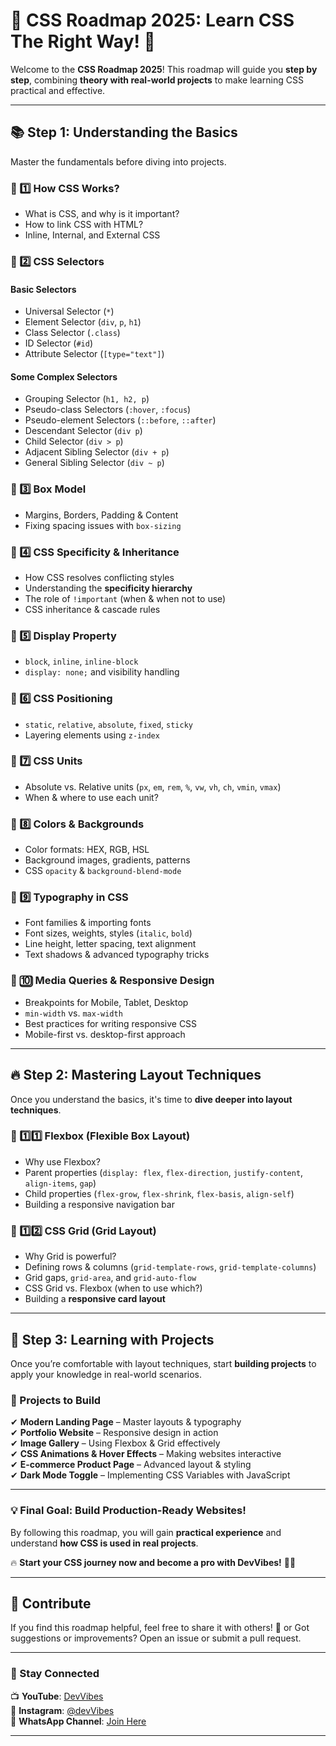 # 📌 CSS Roadmap 2025: Learn CSS The Right Way! 🚀

Welcome to the **CSS Roadmap 2025**! This roadmap will guide you **step by step**, combining **theory with real-world projects** to make learning CSS practical and effective.

---

## 📚 Step 1: Understanding the Basics

Master the fundamentals before diving into projects.

### 🔹 1️⃣ How CSS Works?

- What is CSS, and why is it important?
- How to link CSS with HTML?
- Inline, Internal, and External CSS

### 🔹 2️⃣ CSS Selectors

#### **Basic Selectors**

- Universal Selector (`*`)
- Element Selector (`div`, `p`, `h1`)
- Class Selector (`.class`)
- ID Selector (`#id`)
- Attribute Selector (`[type="text"]`)

#### **Some Complex Selectors**

- Grouping Selector (`h1, h2, p`)
- Pseudo-class Selectors (`:hover`, `:focus`)
- Pseudo-element Selectors (`::before`, `::after`)
- Descendant Selector (`div p`)
- Child Selector (`div > p`)
- Adjacent Sibling Selector (`div + p`)
- General Sibling Selector (`div ~ p`)

### 🔹 3️⃣ Box Model

- Margins, Borders, Padding & Content
- Fixing spacing issues with `box-sizing`

### 🔹 4️⃣ CSS Specificity & Inheritance

- How CSS resolves conflicting styles
- Understanding the **specificity hierarchy**
- The role of `!important` (when & when not to use)
- CSS inheritance & cascade rules

### 🔹 5️⃣ Display Property

- `block`, `inline`, `inline-block`
- `display: none;` and visibility handling

### 🔹 6️⃣ CSS Positioning

- `static`, `relative`, `absolute`, `fixed`, `sticky`
- Layering elements using `z-index`

### 🔹 7️⃣ CSS Units

- Absolute vs. Relative units (`px`, `em`, `rem`, `%`, `vw`, `vh`, `ch`, `vmin`, `vmax`)
- When & where to use each unit?

### 🔹 8️⃣ Colors & Backgrounds

- Color formats: HEX, RGB, HSL
- Background images, gradients, patterns
- CSS `opacity` & `background-blend-mode`

### 🔹 9️⃣ Typography in CSS

- Font families & importing fonts
- Font sizes, weights, styles (`italic`, `bold`)
- Line height, letter spacing, text alignment
- Text shadows & advanced typography tricks

### 🔹 🔟 Media Queries & Responsive Design

- Breakpoints for Mobile, Tablet, Desktop
- `min-width` vs. `max-width`
- Best practices for writing responsive CSS
- Mobile-first vs. desktop-first approach

---

## 🔥 Step 2: Mastering Layout Techniques

Once you understand the basics, it's time to **dive deeper into layout techniques**.

### 🔹 1️⃣1️⃣ Flexbox (Flexible Box Layout)

- Why use Flexbox?
- Parent properties (`display: flex`, `flex-direction`, `justify-content`, `align-items`, `gap`)
- Child properties (`flex-grow`, `flex-shrink`, `flex-basis`, `align-self`)
- Building a responsive navigation bar

### 🔹 1️⃣2️⃣ CSS Grid (Grid Layout)

- Why Grid is powerful?
- Defining rows & columns (`grid-template-rows`, `grid-template-columns`)
- Grid gaps, `grid-area`, and `grid-auto-flow`
- CSS Grid vs. Flexbox (when to use which?)
- Building a **responsive card layout**

---

## 🎯 Step 3: Learning with Projects

Once you’re comfortable with layout techniques, start **building projects** to apply your knowledge in real-world scenarios.

### 🚀 Projects to Build

✔ **Modern Landing Page** – Master layouts & typography  
✔ **Portfolio Website** – Responsive design in action  
✔ **Image Gallery** – Using Flexbox & Grid effectively  
✔ **CSS Animations & Hover Effects** – Making websites interactive  
✔ **E-commerce Product Page** – Advanced layout & styling  
✔ **Dark Mode Toggle** – Implementing CSS Variables with JavaScript

---

### 💡 Final Goal: Build Production-Ready Websites!

By following this roadmap, you will gain **practical experience** and understand **how CSS is used in real projects**.

🔥 **Start your CSS journey now and become a pro with DevVibes!** 💪🎨

---

## 🤝 Contribute

If you find this roadmap helpful, feel free to share it with others! 🚀 or
Got suggestions or improvements? Open an issue or submit a pull request.

---

### 📌 Stay Connected

📺 **YouTube**: [DevVibes](https://www.youtube.com/@devVibes)  
📸 **Instagram**: [@devVibes](https://www.instagram.com/devVibes05)  
💬 **WhatsApp Channel**: [Join Here](https://whatsapp.com/channel/0029Vb4sDxX1Hsq0YGrSUU06)

---
